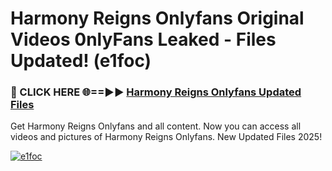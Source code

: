 # Harmony Reigns Onlyfans Original Videos 0nlyFans Leaked - Files Updated! (e1foc)

<h3>🔴 CLICK HERE 🌐==►► <a href="https://tinyurl.com/2m67pmp6" rel="nofollow">Harmony Reigns Onlyfans Updated Files</a></h3>

Get Harmony Reigns Onlyfans and all content. Now you can access all videos and pictures of Harmony Reigns Onlyfans. New Updated Files 2025!

[![e1foc](https://i.imgur.com/H4QAA4z.gif)](https://tinyurl.com/2m67pmp6)